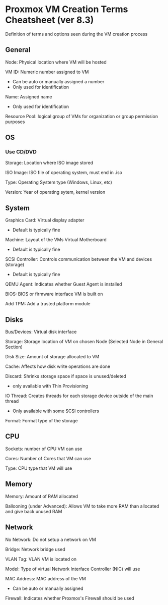 # Proxmox VM Creation Terms Cheatsheet (ver 8.3)
Definition of terms and options seen during the VM creation process

## General
Node: Physical location where VM will be hosted

VM ID: Numeric number assigned to VM
- Can be auto or manually assigned a number
- Only used for identification

Name: Assigned name
- Only used for identification

Resource Pool: logical group of VMs for organization or group permission purposes

## OS
### Use CD/DVD
Storage: Location where ISO image stored

ISO Image: ISO file of operating system, must end in .iso

Type: Operating System type (Windows, Linux, etc)

Version: Year of operating sytem, kernel version

## System
Graphics Card: Virtual display adapter 
- Default is typically fine

Machine: Layout of the VMs Virtual Motherboard
- Default is typically fine

SCSI Controller: Controls communication between the VM and devices (storage)
- Default is typically fine

QEMU Agent: Indicates whether Guest Agent is installed 

BIOS: BIOS or firmware interface VM is built on

Add TPM: Add a trusted platform module

## Disks
Bus/Devices: Virtual disk interface

Storage: Storage location of VM on chosen Node (Selected Node in General Section)

Disk Size: Amount of storage allocated to VM

Cache: Affects how disk write operations are done

Discard: Shrinks storage space if space is unused/deleted
- only available with Thin Provisioning

IO Thread: Creates threads for each storage device outside of the main thread
- Only available with some SCSI controllers

Format: Format type of the storage

## CPU
Sockets: number of CPU VM can use

Cores: Number of Cores that VM can use

Type: CPU type that VM will use

## Memory
Memory: Amount of RAM allocated 

Ballooning (under Advanced): Allows VM to take more RAM than allocated and give back unused RAM

## Network
No Network: Do not setup a network on VM

Bridge: Network bridge used

VLAN Tag: VLAN VM is located on

Model: Type of virtual Network Interface Controller (NIC) will use

MAC Address: MAC address of the VM
- Can be auto or manually assigned

Firewall: Indicates whether Proxmox's Firewall should be used



